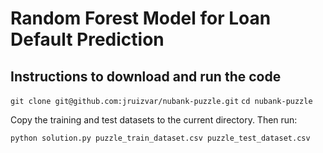 # Random Forest Model for Loan Default Prediction

## Instructions to download and run the code

`git clone git@github.com:jruizvar/nubank-puzzle.git`
`cd nubank-puzzle`

Copy the training and test datasets to the current directory. Then run:

`python solution.py puzzle_train_dataset.csv puzzle_test_dataset.csv`

